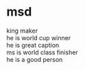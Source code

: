 # msd
king maker <br>
he is world cup winner <br>
he is great caption <br>
ms is world class finisher <br>
he is a good person

